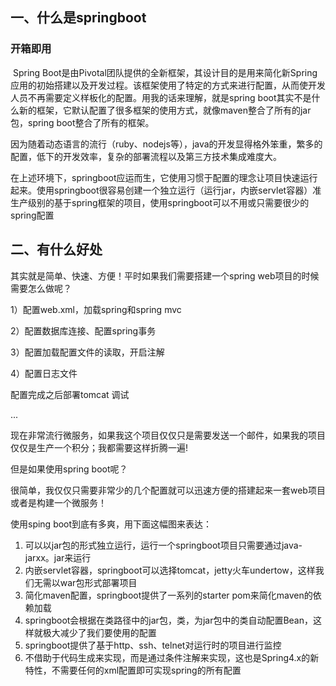 ## 一、什么是springboot

### 开箱即用

​	Spring Boot是由Pivotal团队提供的全新框架，其设计目的是用来简化新Spring应用的初始搭建以及开发过程。该框架使用了特定的方式来进行配置，从而使开发人员不再需要定义样板化的配置。用我的话来理解，就是spring boot其实不是什么新的框架，它默认配置了很多框架的使用方式，就像maven整合了所有的jar包，spring boot整合了所有的框架。

​	因为随着动态语言的流行（ruby、nodejs等），java的开发显得格外笨重，繁多的配置，低下的开发效率，复杂的部署流程以及第三方技术集成难度大。

​	在上述环境下，springboot应运而生，它使用习惯于配置的理念让项目快速运行起来。使用springboot很容易创建一个独立运行（运行jar，内嵌servlet容器）准生产级别的基于spring框架的项目，使用springboot可以不用或只需要很少的spring配置

## 二、有什么好处

其实就是简单、快速、方便！平时如果我们需要搭建一个spring web项目的时候需要怎么做呢？

1）配置web.xml，加载spring和spring mvc

2）配置数据库连接、配置spring事务

3）配置加载配置文件的读取，开启注解

4）配置日志文件


配置完成之后部署tomcat 调试

...

现在非常流行微服务，如果我这个项目仅仅只是需要发送一个邮件，如果我的项目仅仅是生产一个积分；我都需要这样折腾一遍!

 

但是如果使用spring boot呢？

很简单，我仅仅只需要非常少的几个配置就可以迅速方便的搭建起来一套web项目或者是构建一个微服务！

使用sping boot到底有多爽，用下面这幅图来表达：

1. 可以以jar包的形式独立运行，运行一个springboot项目只需要通过java-jarxx。jar来运行
2. 内嵌servlet容器，springboot可以选择tomcat，jetty火车undertow，这样我们无需以war包形式部署项目
3. 简化maven配置，springboot提供了一系列的starter pom来简化maven的依赖加载
4. springboot会根据在类路径中的jar包，类，为jar包中的类自动配置Bean，这样就极大减少了我们要使用的配置
5. springboot提供了基于http、ssh、telnet对运行时的项目进行监控
6. 不借助于代码生成来实现，而是通过条件注解来实现，这也是Spring4.x的新特性，不需要任何的xml配置即可实现spring的所有配置